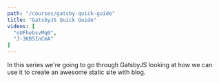 ```yaml
---
path: "/courses/gatsby-quick-guide"
title: "GatsbyJS Quick Guide"
videos: [
  "oUFhebsvMq0",
  "J-3KB5InCmA"
]
---
```


In this series we're going to go through GatsbyJS looking at how we can use it to create an awesome static site with blog. 